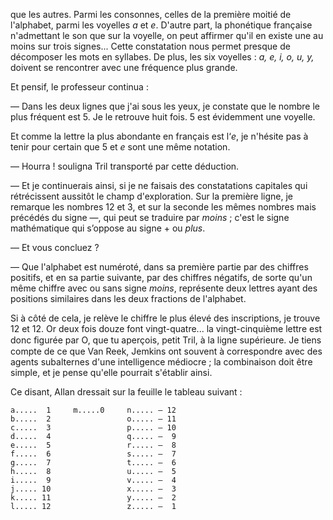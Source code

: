 que les autres. Parmi les consonnes, celles de la première moitié de l'alphabet, parmi les voyelles _a_ et _e_. D'autre part, la phonétique française n'admettant le son que sur la voyelle, on peut affirmer qu'il en existe une au moins sur trois signes... Cette constatation nous permet presque de décomposer les mots en syllabes. De plus, les six voyelles : _a, e, i, o, u, y,_ doivent se rencontrer avec une fréquence plus grande.

Et pensif, le professeur continua :

— Dans les deux lignes que j'ai sous les yeux, je constate que le nombre
le plus fréquent est 5. Je le retrouve huit fois. 5 est évidemment une voyelle.

Et comme la lettre la plus abondante en français est l‘_e_, je n'hésite pas à tenir pour certain que 5 et _e_ sont une même notation.

— Hourra ! souligna Tril transporté par cette déduction.

— Et je continuerais ainsi, si je ne faisais des constatations capitales qui
rétrécissent aussitôt le champ d'exploration. Sur la première ligne, je
remarque les nombres 12 et 3, et sur la seconde les mêmes nombres mais 
précédés du signe —, qui peut se traduire par _moins_ ; c'est le signe mathématique qui s’oppose au signe + ou _plus_.

— Et vous concluez ?

— Que l'alphabet est numéroté, dans sa première partie par des chiffres
positifs, et en sa partie suivante, par des chiffres négatifs, de sorte qu'un
même chiffre avec ou sans signe _moins_, représente deux lettres ayant des
positions similaires dans les deux fractions de l'alphabet.

Si à côté de cela, je relève le chiffre le plus élevé des inscriptions, je
trouve 12 et 12. Or deux fois douze font vingt-quatre... la vingt-cinquième
lettre est donc ﬁgurée par O, que tu aperçois, petit Tril, à la ligne
supérieure. Je tiens compte de ce que Van Reek, Jemkins ont souvent à
correspondre avec des agents subalternes d'une intelligence médiocre ; la combinaison doit être simple, et je pense qu'elle pourrait s'établir ainsi.

Ce disant, Allan dressait sur la feuille le tableau suivant :

    a.....  1     m.....0     n..... — 12
    b.....  2                 o..... — 11
    c.....  3                 p..... — 10
    d.....  4                 q..... —  9
    e.....  5                 r..... —  8
    f.....  6                 s..... —  7
    g.....  7                 t..... —  6
    h.....  8                 u..... —  5
    i.....  9                 v..... —  4
    j..... 10                 x..... —  3
    k..... 11                 y..... —  2
    l..... 12                 z..... —  1
